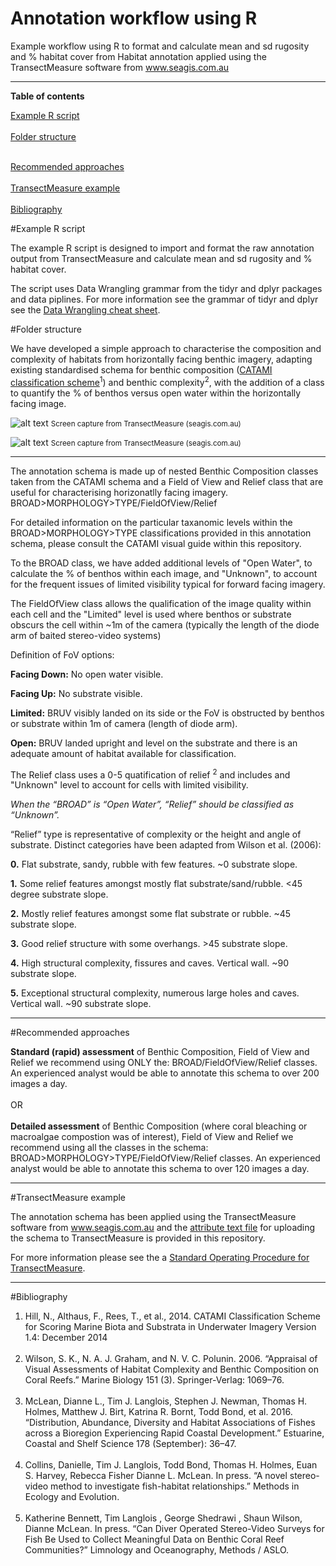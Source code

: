 # Annotation workflow using R 
Example workflow using R to format and calculate mean and sd rugosity and % habitat cover from Habitat annotation applied using the TransectMeasure software from www.seagis.com.au

<HR>
</HR>

<b>Table of contents</b>

[Example R script](#method)<br></br>
[Folder structure](#introduction)<br></br>

[Recommended approaches](#recommended-approaches)<br></br>
[TransectMeasure example](#transectmeasure-example)<br></br>
[Bibliography](#bibliography)


#<a name="method"></a>Example R script

The example R script is designed to import and format the raw annotation output from TransectMeasure and calculate mean and sd rugosity and % habitat cover.

The script uses Data Wrangling grammar from the tidyr and dplyr packages and data piplines.
For more information see the grammar of tidyr and dplyr see the <a href="https://www.rstudio.com/wp-content/uploads/2015/02/data-wrangling-cheatsheet.pdf">Data Wrangling cheat sheet</a>. 



#<a name="introduction"></a>Folder structure

We have developed a simple approach to characterise the composition and complexity of habitats from horizontally facing benthic imagery, adapting existing standardised schema for benthic composition (<a href="https://github.com/TimLanglois/HabitatAnnotation/blob/master/visual_guide_CATAMI.pdf">CATAMI classification scheme</a><sup>1</sup>) and benthic complexity<sup>2</sup>, with the addition of a class to quantify the % of benthos versus open water within the horizontally facing image. 

![alt text](https://cloud.githubusercontent.com/assets/14978794/18273176/b00f08fe-746e-11e6-82f2-ab29094f7403.JPG "TransectMeasure (seagis.com.au)")
<small>Screen capture from TransectMeasure (seagis.com.au) </small>

![alt text](https://cloud.githubusercontent.com/assets/14978794/18273210/d338f7e0-746e-11e6-929e-085d3f9f6c09.JPG "Application of annotation approach to characterise benthic composition and benthic complexity from horizontally facing remote video or from diver swum transects. Screen capture from TransectMeasure (seagis.com.au)")
<small>Screen capture from TransectMeasure (seagis.com.au) </small>
 
<HR>
</HR>



The annotation schema is made up of nested Benthic Composition classes taken from the CATAMI schema and a Field of View and Relief class that are useful for characterising horizonatlly facing imagery.
BROAD>MORPHOLOGY>TYPE/FieldOfView/Relief

For detailed information on the particular taxanomic levels within the BROAD>MORPHOLOGY>TYPE classifications provided in this annotation schema, please consult the CATAMI visual guide within this repository.


To the BROAD class, we have added additional levels of "Open Water", to calculate the % of benthos within each image, and "Unknown", to account for the frequent issues of limited visibility typical for forward facing imagery.


The FieldOfView class allows the qualification of the image quality within each cell and the "Limited" level is used where benthos or substrate obscurs the cell within ~1m of the camera (typically the length of the diode arm of baited stereo-video systems)

Definition of FoV options:

<b>Facing Down:</b> No open water visible.

<b>Facing Up:</b> No substrate visible.

<b>Limited:</b> BRUV visibly landed on its side or the FoV is obstructed by benthos or substrate within 1m of camera (length of diode arm).

<b>Open:</b> BRUV landed upright and level on the substrate and there is an adequate amount of habitat available for classification.


The Relief class uses a 0-5 quatification of relief <sup>2</sup> and includes and "Unknown" level to account for cells with limited visibility.

<i>When the “BROAD” is “Open Water”, “Relief” should be classified as “Unknown”.</i>

“Relief” type is representative of complexity or the height and angle of substrate. Distinct categories have been adapted from Wilson et al. (2006):

<b>0.</b>	Flat substrate, sandy, rubble with few features. ~0 substrate slope.

<b>1.</b>	Some relief features amongst mostly flat substrate/sand/rubble. <45 degree substrate slope.

<b>2.</b>	Mostly relief features amongst some flat substrate or rubble. ~45 substrate slope.

<b>3.</b>	Good relief structure with some overhangs. >45 substrate slope.

<b>4.</b>	High structural complexity, fissures and caves. Vertical wall. ~90 substrate slope.

<b>5.</b>	Exceptional structural complexity, numerous large holes and caves. Vertical wall. ~90 substrate slope.


<HR>
</HR>

#<a name="recommended-approaches"></a>Recommended approaches

<b>Standard (rapid) assessment</b> of Benthic Composition, Field of View and Relief we recommend using ONLY the:
BROAD/FieldOfView/Relief classes. 
An experienced analyst would be able to annotate this schema to over 200 images a day.
<br></br>
OR
<br></br>
<b>Detailed assessment</b> of Benthic Composition (where coral bleaching or macroalgae compostion was of interest), Field of View and Relief we recommend using all the classes in the schema:
BROAD>MORPHOLOGY>TYPE/FieldOfView/Relief classes. 
An experienced analyst would be able to annotate this schema to over 120 images a day.

<HR>
</HR>

#<a name="transectmeasure-example"></a>TransectMeasure example

The annotation schema has been applied using the TransectMeasure software from www.seagis.com.au and the  <a href="https://github.com/TimLanglois/HabitatAnnotation/blob/master/Transect%20Measure%20Habitat%20Codes_160705.txt">attribute text file</a> for uploading the schema to TransectMeasure is provided in this repository.

For more information please see the a <a href="https://github.com/TimLanglois/HabitatAnnotation/blob/master/StandardOperatingProcedure_TransectMeasure.md">Standard Operating Procedure for TransectMeasure</a>. 

<HR>
</HR>

#<a name="bibliography"></a>Bibliography

1. Hill, N., Althaus, F., Rees, T., et al., 2014. CATAMI Classification Scheme for Scoring Marine Biota and Substrata in Underwater Imagery Version 1.4: December 2014
<br></br>
2. Wilson, S. K., N. A. J. Graham, and N. V. C. Polunin. 2006. “Appraisal of Visual Assessments of Habitat Complexity and Benthic Composition on Coral Reefs.” Marine Biology 151 (3). Springer-Verlag: 1069–76.
<br></br>
3. McLean, Dianne L., Tim J. Langlois, Stephen J. Newman, Thomas H. Holmes, Matthew J. Birt, Katrina R. Bornt, Todd Bond, et al. 2016. “Distribution, Abundance, Diversity and Habitat Associations of Fishes across a Bioregion Experiencing Rapid Coastal Development.” Estuarine, Coastal and Shelf Science 178 (September): 36–47.
<br></br>
4. Collins, Danielle, Tim J. Langlois, Todd Bond, Thomas H. Holmes, Euan S. Harvey, Rebecca Fisher Dianne L. McLean. In press. “A novel stereo-video method to investigate fish-habitat relationships.” Methods in Ecology and Evolution.
<br></br>
5. Katherine Bennett, Tim Langlois , George Shedrawi , Shaun Wilson, Dianne McLean. In press. “Can Diver Operated Stereo-Video Surveys for Fish Be Used to Collect Meaningful Data on Benthic Coral Reef Communities?” Limnology and Oceanography, Methods / ASLO.
